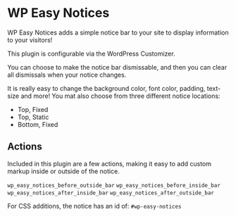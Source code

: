 # WP Easy Notices

WP Easy Notices adds a simple notice bar to your site to display information to your visitors!

This plugin is configurable via the WordPress Customizer.

You can choose to make the notice bar dismissable, and then you can clear all dismissals when your notice changes.

It is really easy to change the background color, font color, padding, text-size and more! You mat also choose from three different notice locations:

- Top, Fixed
- Top, Static
- Bottom, Fixed

## Actions

Included in this plugin are a few actions, making it easy to add custom markup inside or outside of the notice.

```wp_easy_notices_before_outside_bar```
```wp_easy_notices_before_inside_bar```
```wp_easy_notices_after_inside_bar```
```wp_easy_notices_after_outside_bar```

For CSS additions, the notice has an id of:
```#wp-easy-notices```
